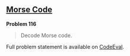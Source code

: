 [Morse Code][ce]
----------------

**Problem 116**

> Decode Morse code.

Full problem statement is available on [CodeEval][ce].

[ce]: https://www.codeeval.com/browse/116/
      "View problem statement on CodeEval"
